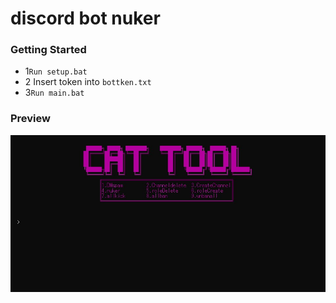 # discord bot nuker

### Getting Started
- 1`Run setup.bat`
- 2 Insert token into `bottken.txt`
- 3`Run main.bat`

### Preview
![image](https://github.com/tomoneko2222/discord-bot-nuker/blob/main/a.jpg)
